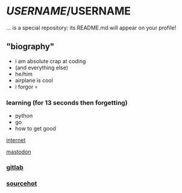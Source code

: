 # $USERNAME/$USERNAME

... is a special repository: its README.md will appear on your profile!

## "biography"

- i am absolute crap at coding
- (and everything else)
- he/him
- airplane is cool
- i forgor 💀

### learning (for 13 seconds then forgetting)
- python
- go
- how to get good

[internet](https://suhas.one)

[mastodon](https://mstdn.social/@zeromomentum)

### [gitlab](https://gitlab.com/sv)
### [sourcehot](https://sr.ht/~zeromomentum)
